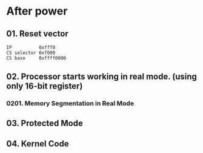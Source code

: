 # After power

## 01. Reset vector
```
IP          0xfff0
CS selector 0xf000
CS base     0xffff0000
```
## 02. Processor starts working in real mode. (using only 16-bit register)

### 0201. Memory Segmentation in Real Mode


## 03. Protected Mode


## 04. Kernel Code
